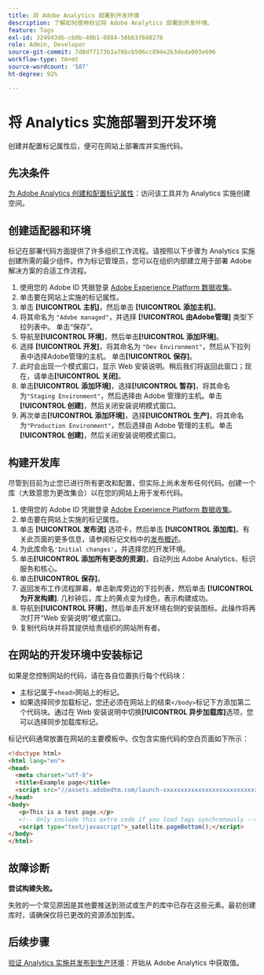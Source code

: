 ```yaml
---
title: 将 Adobe Analytics 部署到开发环境
description: 了解如何使用标记将 Adobe Analytics 部署到开发环境。
feature: Tags
exl-id: 324943db-cb0b-40b1-8884-56bb3f608278
role: Admin, Developer
source-git-commit: 7d8df7173b3a78bcb506cc894e2b3deda003e696
workflow-type: tm+mt
source-wordcount: '587'
ht-degree: 92%

---
```


# 将 Analytics 实施部署到开发环境

创建并配置标记属性后，便可在网站上部署库并实施代码。

## 先决条件

[为 Adobe Analytics 创建和配置标记属性](create-analytics-property.md)：访问该工具并为 Analytics 实施创建空间。

## 创建适配器和环境

标记在部署代码方面提供了许多组织工作流程。请按照以下步骤为 Analytics 实施创建所需的最少组件。作为标记管理员，您可以在组织内部建立用于部署 Adobe 解决方案的合适工作流程。

1. 使用您的 Adobe ID 凭据登录 [Adobe Experience Platform 数据收集](https://experience.adobe.com/data-collection)。
2. 单击要在网站上实施的标记属性。
3. 单击 **[!UICONTROL 主机]**，然后单击 **[!UICONTROL 添加主机]**。
4. 将其命名为 `"Adobe managed"`，并选择 **[!UICONTROL 由Adobe管理]** 类型下拉列表中。 单击“保存”。
5. 导航至&#x200B;**[!UICONTROL 环境]**，然后单击&#x200B;**[!UICONTROL 添加环境]**。
6. 选择 **[!UICONTROL 开发]**，将其命名为 `"Dev Environment"`，然后从下拉列表中选择Adobe管理的主机。 单击&#x200B;**[!UICONTROL 保存]**。
7. 此时会出现一个模式窗口，显示 Web 安装说明。稍后我们将返回此窗口；现在，请单击&#x200B;**[!UICONTROL 关闭]**。
8. 单击&#x200B;**[!UICONTROL 添加环境]**，选择&#x200B;**[!UICONTROL 暂存]**，将其命名为`"Staging Environment"`，然后选择由 Adobe 管理的主机。单击&#x200B;**[!UICONTROL 创建]**，然后关闭安装说明模式窗口。
9. 再次单击&#x200B;**[!UICONTROL 添加环境]**，选择&#x200B;**[!UICONTROL 生产]**，将其命名为`"Production Environment"`，然后选择由 Adobe 管理的主机。单击&#x200B;**[!UICONTROL 创建]**，然后关闭安装说明模式窗口。

## 构建开发库

尽管到目前为止您已进行所有更改和配置，但实际上尚未发布任何代码。创建一个库（大致意思为更改集合）以在您的网站上用于发布代码。

1. 使用您的 Adobe ID 凭据登录 [Adobe Experience Platform 数据收集](https://experience.adobe.com/data-collection)。
2. 单击要在网站上实施的标记属性。
3. 单击 **[!UICONTROL 发布流]** 选项卡，然后单击 **[!UICONTROL 添加库]**。有关此页面的更多信息，请参阅标记文档中的[发布概述](https://experienceleague.adobe.com/docs/experience-platform/tags/publish/overview.html)。
4. 为此库命名`'Initial changes'`，并选择您的开发环境。
5. 单击&#x200B;**[!UICONTROL 添加所有更改的资源]**，自动列出 Adobe Analytics、标识服务和核心。
6. 单击&#x200B;**[!UICONTROL 保存]**。
7. 返回发布工作流程屏幕，单击新库旁边的下拉列表，然后单击 **[!UICONTROL 为开发构建]**. 几秒钟后，库上的黄点变为绿色，表示构建成功。
8. 导航到&#x200B;**[!UICONTROL 环境]**，然后单击开发环境右侧的安装图标。此操作将再次打开“Web 安装说明”模式窗口。
9. 复制代码块并将其提供给贵组织的网站所有者。

## 在网站的开发环境中安装标记

如果是您控制网站的代码，请在各自位置执行每个代码块：

* 主标记属于`<head>`网站上的标记。
* 如果选择同步加载标记，您还必须在网站上的结束`</body>`标记下方添加第二个代码块。通过在 Web 安装说明中切换&#x200B;**[!UICONTROL 异步加载库]**&#x200B;选项，您可以选择同步加载库标记。

标记代码通常放置在网站的主要模板中。仅包含实施代码的空白页面如下所示：

```html
<!doctype html>
<html lang="en">
<head>
  <meta charset="utf-8">
  <title>Example page</title>
  <script src="//assets.adobedtm.com/launch-xxxxxxxxxxxxxxxxxxxxxxxxxxxxxxxxxx-development.min.js"></script>
</head>
<body>
   <p>This is a test page.</p>
   <!-- Only include this extra code if you load tags synchronously -->
   <script type="text/javascript">_satellite.pageBottom();</script>
</body>
</html>
```

## 故障诊断

**尝试构建失败。**

失败的一个常见原因是其他要推送到测试或生产的库中已存在这些元素。最初创建库时，请确保仅将已更改的资源添加到库。

## 后续步骤

[验证 Analytics 实施并发布到生产环境](validate-publish-prod.md)：开始从 Adobe Analytics 中获取值。
